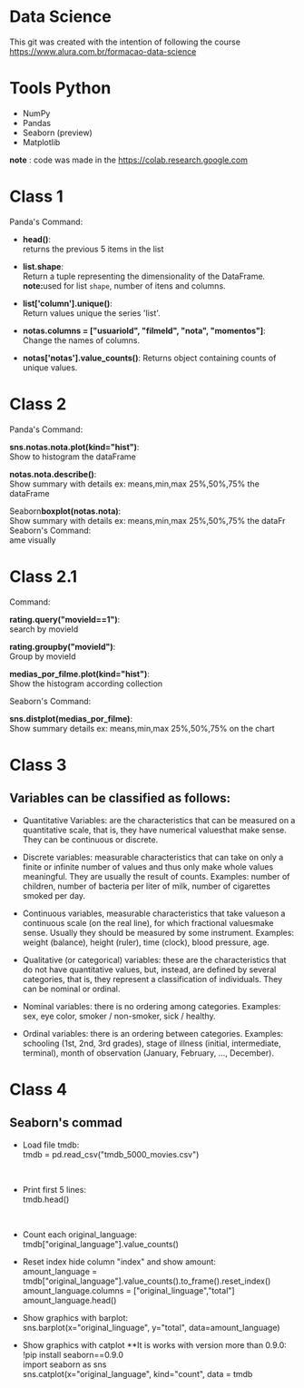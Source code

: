 # Data Science

This git was created with the intention of following the course
https://www.alura.com.br/formacao-data-science

 # Tools Python
- NumPy
- Pandas
- Seaborn (preview)
- Matplotlib 

**note** :
 code was made in the https://colab.research.google.com

# Class 1

Panda's Command:
 
- <b>head()</b>:<br>
returns the previous 5 items in the list
 
- <b>list.shape</b>:<br>
 Return a tuple representing the dimensionality of the DataFrame.<br>
 <b>note:</b>used for list `shape`,  number of itens and columns.
 
 - <b>list['column'].unique()</b>: <br>
 Return values unique the series 'list'.

 - <b>notas.columns = ["usuarioId", "filmeId", "nota", "momentos"]</b>:<br>
  Change the names of columns.

 - <b>notas['notas'].value_counts()</b>:
 Returns object containing counts of unique values.


# Class 2

Panda's Command:

<b>sns.notas.nota.plot(kind="hist")</b>:<br>
Show to histogram the dataFrame

<b>notas.nota.describe()</b>:<br>
Show summary with details ex: means,min,max 25%,50%,75% the dataFrame

Seaborn<b>boxplot(notas.nota)</b>:
<br>Show summary with details ex: means,min,max 25%,50%,75% the dataFr
Seaborn's Command:<br>
ame visually

# Class 2.1

Command:

<b>rating.query("movieId==1")</b>:<br>
search by movieId

<b>rating.groupby("movieId")</b>:<br>
Group by movieId

<b>medias_por_filme.plot(kind="hist")</b>:<br>
Show the histogram according collection
<br>

Seaborn's Command:<br>

<b>sns.distplot(medias_por_filme)</b>:<br>
Show summary details ex: means,min,max 25%,50%,75% on the chart

# Class 3

## Variables can be classified as follows:

- Quantitative Variables:
 are the characteristics that can be measured on a quantitative scale, that is, they have numerical values ​​that make sense. They can be continuous or discrete.

- Discrete variables:
 measurable characteristics that can take on only a finite or infinite number of values ​​and thus only make whole values ​​meaningful. They are usually the result of counts. Examples: number of children, number of bacteria per liter of milk, number of cigarettes smoked per day.

- Continuous variables, measurable characteristics that take values ​​on a continuous scale (on the real line), for which fractional values ​​make sense. Usually they should be measured by some instrument. Examples: weight (balance), height (ruler), time (clock), blood pressure, age.

- Qualitative (or categorical) variables:
 these are the characteristics that do not have quantitative values, but, instead, are defined by several categories, that is, they represent a classification of individuals. They can be nominal or ordinal.

- Nominal variables: 
there is no ordering among categories. Examples: sex, eye color, smoker / non-smoker, sick / healthy.

- Ordinal variables: 
there is an ordering between categories. Examples: schooling (1st, 2nd, 3rd grades), stage of illness (initial, intermediate, terminal), month of observation (January, February, ..., December).


# Class 4

## Seaborn's commad

- Load file tmdb:<br>
tmdb = pd.read_csv("tmdb_5000_movies.csv")
<br>

- Print first 5 lines:<br>
tmdb.head()
<br>

- Count each original_language:<br>
tmdb["original_language"].value_counts()<br>

- Reset index hide column "index" and show amount:<br>
amount_language = tmdb["original_language"].value_counts().to_frame().reset_index()<br>
amount_language.columns = ["original_linguage","total"]<br>
amount_language.head()<br>

- Show graphics with barplot:<br>
sns.barplot(x="original_linguage", y="total", data=amount_language)<br>

- Show graphics with catplot **It is works with version more than 0.9.0:<br>
!pip install seaborn==0.9.0<br>
import seaborn as sns<br>
sns.catplot(x="original_language", kind="count", data = tmdb<br>